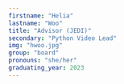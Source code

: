 ```yaml
---
firstname: "Helia"
lastname: "Woo"
title: "Advisor (JEDI)"
secondary: "Python Video Lead"
img: "hwoo.jpg"
group: "board"
pronouns: "she/her"
graduating_year: 2023
---
```

